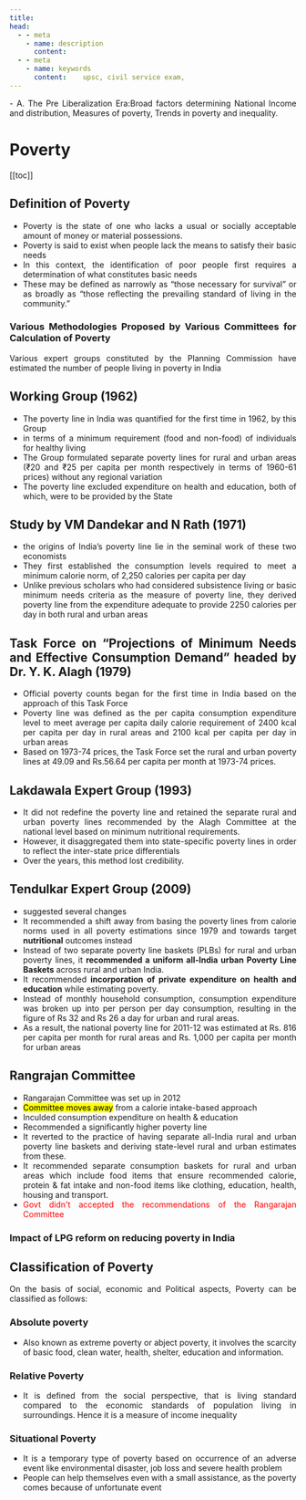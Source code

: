 ```yaml
---
title:  
head:
  - - meta
    - name: description
      content: 
  - - meta
    - name: keywords
      content:    upsc, civil service exam,
---
```


<div style="text-align: justify">
<div class="  font-serif    text-base  font-normal tracking-wide">
- A. The Pre Liberalization Era:Broad factors determining National Income and distribution, Measures of poverty, Trends in poverty and inequality.

# Poverty

[[toc]]

## Definition of Poverty

- Poverty is the state of one who lacks a usual or socially acceptable amount of money or material possessions.
- Poverty is said to exist when people lack the means to satisfy their basic needs
- In this context, the identification of poor people first requires a determination of what constitutes basic needs
- These may be defined as narrowly as “those necessary for survival” or as broadly as “those reflecting the prevailing standard of living in the community.”

### Various Methodologies Proposed by Various Committees for Calculation of Poverty

Various expert groups constituted by the Planning Commission have estimated the number of people living in poverty in India

## Working Group (1962)

- The poverty line in India was quantified for the first time in 1962, by this Group
- in terms of a minimum requirement (food and non-food) of individuals for healthy living
- The Group formulated separate poverty lines for rural and urban areas (₹20 and ₹25 per capita per month respectively in terms of 1960-61 prices) without any regional variation
- The poverty line excluded expenditure on health and education, both of which, were to be provided by the State

## Study by VM Dandekar and N Rath (1971)

- the origins of India’s poverty line lie in the seminal work of these two economists
- They first established the consumption levels required to meet a minimum calorie norm, of 2,250 calories per capita per day
- Unlike previous scholars who had considered subsistence living or basic minimum needs criteria as the measure of poverty line, they derived poverty line from the expenditure adequate to provide 2250 calories per day in both rural and urban areas

## Task Force on “Projections of Minimum Needs and Effective Consumption Demand” headed by Dr. Y. K. Alagh (1979)

- Official poverty counts began for the first time in India based on the approach of this Task Force
- Poverty line was defined as the per capita consumption expenditure level to meet average per capita daily calorie requirement of 2400 kcal per capita per day in rural areas and 2100 kcal per capita per day in urban areas
- Based on 1973-74 prices, the Task Force set the rural and urban poverty lines at 49.09 and Rs.56.64 per capita per month at 1973-74 prices.

## Lakdawala Expert Group (1993)

- It did not redefine the poverty line and retained the separate rural and urban poverty lines recommended by the Alagh Committee at the national level based on minimum nutritional requirements.
- However, it disaggregated them into state-specific poverty lines in order to reflect the inter-state price differentials
- Over the years, this method lost credibility.

## Tendulkar Expert Group (2009)

- suggested several changes
- It recommended a shift away from basing the poverty lines from calorie norms used in all poverty estimations since 1979 and towards target **nutritional** outcomes instead
- Instead of two separate poverty line baskets (PLBs) for rural and urban poverty lines, it **recommended a uniform all-India urban Poverty Line Baskets** across rural and urban India.
- It recommended **incorporation of private expenditure on health and education** while estimating poverty.
- Instead of monthly household consumption, consumption expenditure was broken up into per person per day consumption, resulting in the figure of Rs 32 and Rs 26 a day for urban and rural areas.
- As a result, the national poverty line for 2011-12 was estimated at Rs. 816 per capita per month for rural areas and Rs. 1,000 per capita per month for urban areas

<!-- <figure>
    <img src="/upsc-gs3\indian_economy\pic\Tendulkar Expert Group.webp"
         width="400" height="100">
    <figcaption> </figcaption>
</figure> -->

## Rangrajan Committee

- Rangarajan Committee was set up in 2012
- <mark>Committee moves away</mark> from a calorie intake-based approach
- Inculded consumption expenditure on health & education
- Recommended a significantly higher poverty line
- It reverted to the practice of having separate all-India rural and urban poverty line baskets and deriving state-level rural and urban estimates from these.
- It recommended separate consumption baskets for rural and urban areas which include food items that ensure recommended calorie, protein & fat intake and non-food items like clothing, education, health, housing and transport.
- <text style="color:red"> Govt didn't accepted the recommendations of the Rangarajan Committee</text>

<!-- <figure>
    <img src="/upsc-gs3\indian_economy\pic\rangrajan-committee.webp"
         width="300" height="100">
    <figcaption> </figcaption>
</figure> -->

### Impact of LPG reform on reducing poverty in India

## Classification of Poverty

On the basis of social, economic and Political aspects, Poverty can be classified as follows:

### Absolute poverty

- Also known as extreme poverty or abject poverty, it involves the scarcity of basic food, clean water, health, shelter, education and information.

### Relative Poverty

- It is defined from the social perspective, that is living standard compared to the economic standards of population living in surroundings. Hence it is a measure of income inequality

### Situational Poverty

- It is a temporary type of poverty based on occurrence of an adverse event like environmental disaster, job loss and severe health problem
- People can help themselves even with a small assistance, as the poverty comes because of unfortunate event

<!-- Poverty declined faster but inequality increased in the post-reform period
India still has 300 million people below the poverty line
The Gini coefficient measured in terms of consumption for rural India increased marginally from 0.29 in 1993-94 to 0.31 in 2011-12
There was a significant rise in the Gini coefficient for urban areas from 0.34 to 0.39 during the same period

### Reasons why poverty still exists in India
**Heavy pressure of population**

- India’s population was 84.63 crores in 1991 and became 102.87 crores in 2001
- Rapid population growth causes excessive sub-division and fragmentation of holdings. As a result, per capita availability of land has greatly declined and households do not have access to sufficient land to produce enough output and income for them.
- Rapid growth in population in India since 1951 has caused lower growth in per capita income causing lower living standards of the people

**Unemployment and under employment**
- Due to continuous rise in population, there is chronic unemployment and under employment in India.
- There is educated unemployment and disguised unemployment, and Poverty is just a reflection of this aspect


**Lack of Inclusive Economic Growth**

- The first important reason for mass poverty prevailing in India is lack of adequate economic growth in India
- Despite increase in National Income and Savings rate since independence, poverty in India did not reduce sufficiently as:
- industrial growth did not generate much employment opportunities
- Growth strategy mainly benefitted the rich, than aiding the poor
- Capital intensive and labour-displacing technology was adopted in the growing industries. As a result, unemployment and underemployment increased
- Besides, due to the increase in income inequalities during this period, rise in average per capita income could not bring about significant rise in per capita income of the weaker sections of the society
- Further, trickledown effect of overall economic growth was operating only to a small extent

 **Sluggish Agricultural Performance and Poverty**

 - The experience of Punjab and Haryana shows that, the agricultural growth through use of new high yielding technology (during Green revolution), poverty ratio can be significantly reduced
- However, in various states of the country such as Orissa, Bihar, Madhya Pradesh, Assam, East Uttar Pradesh, where poverty ratio is still very high; new high-yielding technology has not been adopted on a significant scale and as a result agricultural performance has not been good. As a result, poverty prevails to a larger extent in them.
- Further, Indian policy makers have neglected public sector investment in agriculture, particularly irrigation
- As a result, irrigation facilities whose availability ensures adoption of new high-yielding technology and leads to higher productivity, income and employment, are available in not more than 33 per cent of cultivable land
- As a result, many parts of the country remain semi-arid and rain-fed areas, where agricultural productivity, income and employment are not sufficient to ensure significant reduction in poverty

**Non-implementation of Land Reforms**

- Equitable access to land is an important measure of poverty reduction
- Access to adequate land, a productive asset, is necessary for fuller employment of members of an agricultural household
- Most of the rural poor are agricultural labourers (who are generally landless) and self-employed small farmers owning less than 2 acres of land
- They also are unable to find employment throughout the year. As a result, they remain unemployed and under-employed for a large number of days in a year

**Inflation and Food Prices**

-  Inflation, especially rise in food prices, raises the cost of minimum consumption expenditure required to meet the basic needs. Thus, inflation pushes down many households below the poverty line

As assessment of Poverty Alleviation programmes, state three major areas of concern which prevent their successful implementation

- Due to unequal distribution of land and other assets, the benefits from direct poverty alleviation programmes have been appropriated by the non-poor
- Compared to the magnitude of poverty, the amount of resources allocated for these programmes is not sufficient
- The programmes depend mainly on government and bank officials for their implementation. Since such officials are ill motivated, inadequately trained, corruption prone and vulnerable to pressure from a variety of local elites, the resources are inefficiently used and wasted
- There is also non-participation of local level institutions in programme implementation
- Overlapping of similar government schemes is a major cause of ineffectiveness as it leads to confusion among poor people and authorities and the benefits of the scheme do not reach the poor.
- The poverty alleviation program may not properly identify and target the exact number of poor families in rural areas. As a result, some of the families who are not registered under these programs are benefited by the facilities rather than the eligible ones

**Shortage of Capital and Able Entrepreneurship**

- Capital and able entrepreneurship have important role in accelerating the growth. But these are in short supply making it difficult to increase production significantly, when compared to other developing countries

**Social Factors**

- The social set up is still backward and is not conducive to faster development.
Laws of inheritance, caste system, traditions and customs are putting hindrances in the way of faster development and have aggravated the problem of poverty

### Actions required to address the above issues
**More Citizen participation**

-Without the active participation of the poor, successful implementation of any programme is not possible
-Poverty can effectively be eradicated only when the poor start contributing to growth by their active involvement in the growth process.
-This is possible through a process of social mobilisation, encouraging poor people to participate to get them empowered

**Accelerating Economic Growth**

- While efforts should be made to accelerate economic growth, the use of capital-intensive technologies imported from the Western Countries should be avoided
- Instead, we should pursue labour-intensive path of economic growth.
- Such monetary and fiscal policies should be adopted that provide incentives for using labour-intensive techniques

**Agricultural Growth and Poverty Alleviation**

- The higher agricultural growth leads to lower poverty ratio. The expe­rience of Punjab and Haryana has confirmed this inverse relation between agriculture growth and poverty.
- It is also true that, all India level employment generated by new green revolution technology has been cancelled out by increasing mechanisation of agricultural operations in various parts of a country
- Thus, in the light of the finding of zero employment elasticity of agricultural output, positive impact of agricultural growth on the incomes of small farmers and, more particularly on the wage income of agricultural labourers, cannot be denied
- Hence, the need to balance between the two aspects
- Also, there is need to increase public investment in infrastructure and ensure adequate access to credit to the small farmers

**Accelerating Human Resource Development**

- Focus on Education, Health and Skill development, not only generates a good deal of employment opportunities but also raises productivity and income of the poor
- Hence, the need of efficient implementation of schemes like Pradhan Mantri Kaushal Vikas Yojana, Sarva Shiksha Abhiyan (SSA) etc, going forward

**Growth of Non-Farm Employment**

- For reduction of poverty, growth of non-farm employ­ment in the rural areas is of special importance.
- Non-farm employment can be created in marketing (i.e., petty trade), transportation, handicrafts, dairying, and forestry, processing of food and other agricultural products, repair workshops, etc.

**Providing access to more Assets to vulnerable sections**

 - Rapid growth of population after independence has led to greater sub- di­vision and fragmentation of agricultural holdings, and this has resulted in lack of employment opportunities for agricultural labourers
- Redistribution of land through effective measures, such as implementation of tenancy reforms so as to ensure security of tenure and fixation of fair rent could be an important measure of reducing rural poverty

**Poverty alleviation has always been accepted as one of India’s main challenges by the policy makers**

 - There is improvement in terms of per capita income and average standard of living; even though some progress towards meeting the basic needs has been made; But when compared to the progress made by many other countries, our performance has not been impressive
- Hence, the need of actions to enable the fruits of development to reach all sections of the population -->

</div>
</div>
